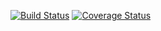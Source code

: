 [![Build Status](https://travis-ci.com/KappalLord/Testlab3.svg?branch=main)](https://travis-ci.com/KappalLord/Testlab3)
[![Coverage Status](https://coveralls.io/repos/github/KappalLord/Testlab3/badge.svg?branch=main)](https://coveralls.io/github/KappalLord/Testlab3?branch=main)
